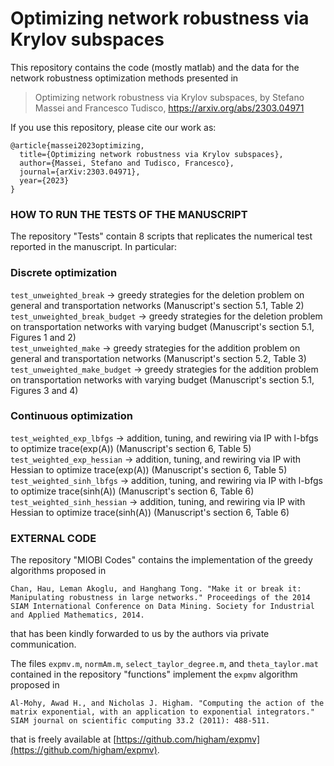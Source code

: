 # Optimizing network robustness via Krylov subspaces

This repository contains the code (mostly matlab) and the data for the network robustness optimization methods presented in 
> Optimizing network robustness via Krylov subspaces, by Stefano Massei and Francesco Tudisco, https://arxiv.org/abs/2303.04971

If you use this repository, please cite our work as:

``` 
@article{massei2023optimizing,
  title={Optimizing network robustness via Krylov subspaces},
  author={Massei, Stefano and Tudisco, Francesco},
  journal={arXiv:2303.04971},
  year={2023}
}
```

### HOW TO RUN THE TESTS OF THE MANUSCRIPT

The repository "Tests" contain 8 scripts that replicates the numerical test reported in the manuscript. In particular:

### Discrete optimization
```test_unweighted_break``` &rarr; greedy strategies for the deletion problem on general and transportation networks (Manuscript's section 5.1, Table 2)  
```test_unweighted_break_budget``` &rarr; greedy strategies for the deletion problem on transportation networks with varying budget (Manuscript's section 5.1, Figures 1 and 2)  
```test_unweighted_make```  &rarr; greedy strategies for the addition problem on general and transportation networks (Manuscript's section 5.2, Table 3)  
```test_unweighted_make_budget``` &rarr; greedy strategies for the addition problem on transportation networks with varying budget (Manuscript's section 5.1, Figures 3 and 4)  

### Continuous optimization  
```test_weighted_exp_lbfgs``` &rarr; addition, tuning, and rewiring via IP with l-bfgs to optimize trace(exp(A)) (Manuscript's section 6, Table 5)   
```test_weighted_exp_hessian``` &rarr; addition, tuning, and rewiring via IP with Hessian to optimize trace(exp(A)) (Manuscript's section 6, Table 5)  
```test_weighted_sinh_lbfgs``` &rarr; addition, tuning, and rewiring via IP with l-bfgs to optimize trace(sinh(A)) (Manuscript's section 6, Table 6)  
```test_weighted_sinh_hessian``` &rarr; addition, tuning, and rewiring via IP with Hessian to optimize trace(sinh(A)) (Manuscript's section 6, Table 6)  

### EXTERNAL CODE

The repository "MIOBI Codes" contains the implementation of the greedy algorithms proposed in 

```
Chan, Hau, Leman Akoglu, and Hanghang Tong. "Make it or break it: Manipulating robustness in large networks." Proceedings of the 2014 SIAM International Conference on Data Mining. Society for Industrial and Applied Mathematics, 2014.
```

that has been kindly forwarded to us by the authors via private communication.

The files ```expmv.m```, ```normAm.m```, ```select_taylor_degree.m```, and ```theta_taylor.mat``` contained in the repository "functions" implement the ```expmv``` algorithm proposed in 
```
Al-Mohy, Awad H., and Nicholas J. Higham. "Computing the action of the matrix exponential, with an application to exponential integrators." SIAM journal on scientific computing 33.2 (2011): 488-511.
```
that is freely available at [https://github.com/higham/expmv](https://github.com/higham/expmv).
